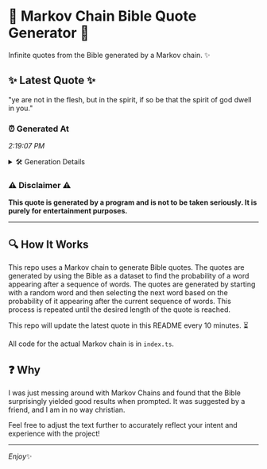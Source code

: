 # 📖 Markov Chain Bible Quote Generator 📖

Infinite quotes from the Bible generated by a Markov chain. ✨

## ✨ Latest Quote ✨
"ye are not in the flesh, but in the spirit, if so be that the spirit of god dwell in you."

### ⏰ Generated At
*2:19:07 PM*

<details>
    <summary>🛠️ Generation Details</summary>
    <p>
        <strong>🌱 Seed:</strong> ye<br>
        <strong>🔄 Iterations:</strong> 20<br>
        <strong>📜 Context History:</strong><br>[ ye ]: are<br>[ ye, are ]: not<br>[ ye, are, not ]: in<br>[ ye, are, not, in ]: the<br>[ ye, are, not, in, the ]: flesh,<br>[ ye, are, not, in, the, flesh, ]: but<br>[ are, not, in, the, flesh,, but ]: in<br>[ not, in, the, flesh,, but, in ]: the<br>[ in, the, flesh,, but, in, the ]: spirit,<br>[ the, flesh,, but, in, the, spirit, ]: if<br>[ flesh,, but, in, the, spirit,, if ]: so<br>[ but, in, the, spirit,, if, so ]: be<br>[ in, the, spirit,, if, so, be ]: that<br>[ the, spirit,, if, so, be, that ]: the<br>[ spirit,, if, so, be, that, the ]: spirit<br>[ if, so, be, that, the, spirit ]: of<br>[ so, be, that, the, spirit, of ]: god<br>[ be, that, the, spirit, of, god ]: dwell<br>[ that, the, spirit, of, god, dwell ]: in<br>[ the, spirit, of, god, dwell, in ]: you.<br>
    </p>
</details>

### ⚠️ Disclaimer ⚠️
**This quote is generated by a program and is not to be taken seriously. It is purely for entertainment purposes.**

---

## 🔍 How It Works

This repo uses a Markov chain to generate Bible quotes. The quotes are generated by using the Bible as a dataset to find the probability of a word appearing after a sequence of words. The quotes are generated by starting with a random word and then selecting the next word based on the probability of it appearing after the current sequence of words. This process is repeated until the desired length of the quote is reached.

This repo will update the latest quote in this README every 10 minutes. ⏳

All code for the actual Markov chain is in `index.ts`.

## ❓ Why

I was just messing around with Markov Chains and found that the Bible surprisingly yielded good results when prompted. 
It was suggested by a friend, and I am in no way christian.

Feel free to adjust the text further to accurately reflect your intent and experience with the project!

---

*Enjoy*✨
